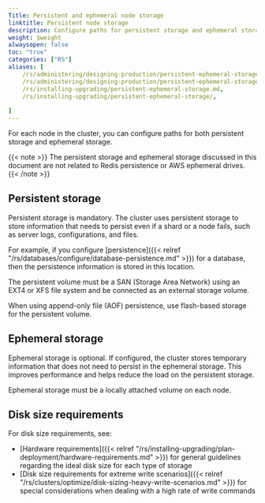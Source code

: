 ```yaml
---
Title: Persistent and ephemeral node storage
linktitle: Persistent node storage
description: Configure paths for persistent storage and ephemeral storage.
weight: $weight
alwaysopen: false
toc: "true"
categories: ["RS"]
aliases: [
    /rs/administering/designing-production/persistent-ephemeral-storage.md,
    /rs/administering/designing-production/persistent-ephemeral-storage/,
    /rs/installing-upgrading/persistent-ephemeral-storage.md,
    /rs/installing-upgrading/persistent-ephemeral-storage/,
    
]
---
```

For each node in the cluster, you can configure paths for both persistent
storage and ephemeral storage.

{{< note >}}
The persistent storage and ephemeral storage discussed in this document are not related
to Redis persistence or AWS ephemeral drives.
{{< /note >}}

## Persistent storage

Persistent storage is mandatory. The cluster uses persistent storage to store
information that needs to persist even if a shard or a node fails,
such as server logs, configurations, and files.

For example, if you configure [persistence]({{< relref "/rs/databases/configure/database-persistence.md" >}})
for a database,
then the persistence information is stored in this location.
    
The persistent volume must be a SAN (Storage Area Network)
using an EXT4 or XFS file system and be connected as an external storage volume.
    
When using append-only file (AOF) persistence, use flash-based storage
for the persistent volume.

## Ephemeral storage

Ephemeral storage is optional. If configured, the cluster stores temporary information
that does not need to persist in the ephemeral storage.
This improves performance and helps reduce the load on the persistent storage.

Ephemeral storage must be a locally attached volume on each node.

## Disk size requirements

For disk size requirements, see:

- [Hardware
    requirements]({{< relref "/rs/installing-upgrading/plan-deployment/hardware-requirements.md" >}})
    for general guidelines regarding the ideal disk size for each type of
    storage
- [Disk size requirements for extreme write
    scenarios]({{< relref "/rs/clusters/optimize/disk-sizing-heavy-write-scenarios.md" >}})
    for special considerations when dealing with a high rate of write
    commands

